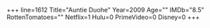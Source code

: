 +++
line=1612
Title="Auntie Duohe"
Year=2009
Age=""
IMDb="8.5"
RottenTomatoes=""
Netflix=1
Hulu=0
PrimeVideo=0
Disney=0
+++

